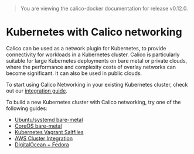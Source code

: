 > You are viewing the calico-docker documentation for release v0.12.0.

# Kubernetes with Calico networking
Calico can be used as a network plugin for Kubernetes, to provide connectivity for workloads in a Kubernetes cluster.  Calico is particularly suitable for large Kubernetes deployments on bare metal or private clouds, where the performance and complexity costs of overlay networks can become significant. It can also be used in public clouds.

To start using Calico Networking in your existing Kubernetes cluster, check out our [integration guide](KubernetesIntegration.md).

To build a new Kubernetes cluster with Calico networking, try one of the following guides:

- [Ubuntu/systemd bare-metal](https://github.com/kubernetes/kubernetes/blob/master/docs/getting-started-guides/ubuntu-calico.md)
- [CoreOS bare-metal](https://github.com/kubernetes/kubernetes/blob/master/docs/getting-started-guides/coreos/bare_metal_calico.md)
- [Kubernetes Vagrant Saltfiles](VagrantProvisioner.md)
- [AWS Cluster Integration](AWSIntegration.md)
- [DigitalOcean + Fedora](https://github.com/kubernetes/kubernetes/blob/master/docs/getting-started-guides/fedora/fedora-calico.md)
